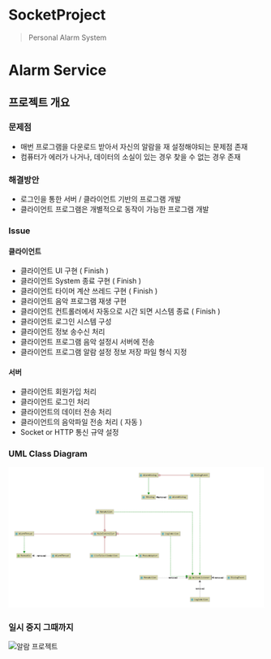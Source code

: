 # SocketProject
> Personal Alarm System

# Alarm Service
## 프로젝트 개요
### 문제점
- 매번 프로그램을 다운로드 받아서 자신의 알람을 재 설정해야되는 문제점 존재
- 컴퓨터가 에러가 나거나, 데이터의 소실이 있는 경우 찾을 수 없는 경우 존재 
### 해결방안
- 로그인을 통한 서버 / 클라이언트 기반의 프로그램 개발
- 클라이언트 프로그램은 개별적으로 동작이 가능한 프로그램 개발
### Issue
#### 클라이언트
- 클라이언트 UI 구현 ( Finish )
- 클라이언트 System 종료 구현 ( Finish )
- 클라이언트 타이머 계산 쓰레드 구현 ( Finish )
- 클라이언트 음악 프로그램 재생 구현
- 클라이언트 컨트롤러에서 자동으로 시간 되면 시스템 종료 ( Finish )
- 클라이언트 로그인 시스템 구성
- 클라이언트 정보 송수신 처리
- 클라이언트 프로그램 음악 설정시 서버에 전송
- 클라이언트 프로그램 알람 설정 정보 저장 파일 형식 지정
#### 서버
- 클라이언트 회원가입 처리
- 클라이언트 로그인 처리
- 클라이언트의 데이터 전송 처리
- 클라이언트의 음악파일 전송 처리 ( 자동 )
- Socket or HTTP 통신 규약 설정

### UML Class Diagram

![Image UML](./UI_Image/UML.PNG)


### 일시 중지 그때까지 
![알람 프로젝트](https://user-images.githubusercontent.com/34934033/104837419-adbdde00-58f7-11eb-9d87-f1c8b43b4dcf.PNG)
